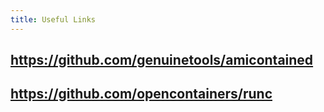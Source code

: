 ```yaml
---
title: Useful Links
---
```


## https://github.com/genuinetools/amicontained
## https://github.com/opencontainers/runc
